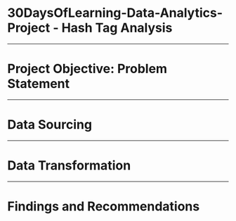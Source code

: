 # 30DaysOfLearning-Data-Analytics-Project - Hash Tag Analysis

-----
# Project Objective:  Problem Statement


-----
# Data Sourcing

-----
# Data Transformation 

----
# Findings and Recommendations
